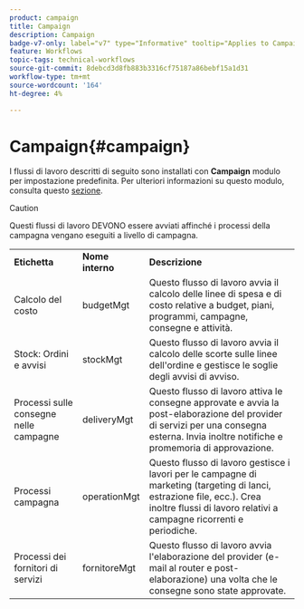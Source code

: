 ```yaml
---
product: campaign
title: Campaign
description: Campaign
badge-v7-only: label="v7" type="Informative" tooltip="Applies to Campaign Classic v7 only"
feature: Workflows
topic-tags: technical-workflows
source-git-commit: 8debcd3d8fb883b3316cf75187a86bebf15a1d31
workflow-type: tm+mt
source-wordcount: '164'
ht-degree: 4%

---
```



# Campaign{#campaign}



I flussi di lavoro descritti di seguito sono installati con **Campaign** modulo per impostazione predefinita. Per ulteriori informazioni su questo modulo, consulta questo [sezione](../../campaign/using/designing-marketing-campaigns.md).

>[!CAUTION]
>
>Questi flussi di lavoro DEVONO essere avviati affinché i processi della campagna vengano eseguiti a livello di campagna.

<table> 
 <tbody> 
  <tr> 
   <td> <strong>Etichetta</strong><br /> </td> 
   <td> <strong>Nome interno</strong><br /> </td> 
   <td> <strong>Descrizione</strong><br /> </td> 
  </tr> 
  <tr> 
   <td> <span class="uicontrol">Calcolo del costo</span> <br /> </td> 
   <td> <span class="uicontrol">budgetMgt</span> <br /> </td> 
   <td> Questo flusso di lavoro avvia il calcolo delle linee di spesa e di costo relative a budget, piani, programmi, campagne, consegne e attività.<br /> </td> 
  </tr> 
  <tr> 
   <td> <span class="uicontrol">Stock: Ordini e avvisi</span> <br /> </td> 
   <td> <span class="uicontrol">stockMgt</span> <br /> </td> 
   <td> Questo flusso di lavoro avvia il calcolo delle scorte sulle linee dell'ordine e gestisce le soglie degli avvisi di avviso.<br /> </td> 
  </tr> 
  <tr> 
   <td> <span class="uicontrol">Processi sulle consegne nelle campagne</span> <br /> </td> 
   <td> <span class="uicontrol">deliveryMgt</span> <br /> </td> 
   <td> Questo flusso di lavoro attiva le consegne approvate e avvia la post-elaborazione del provider di servizi per una consegna esterna. Invia inoltre notifiche e promemoria di approvazione.<br /> </td> 
  </tr> 
  <tr> 
   <td> <span class="uicontrol">Processi campagna</span> <br /> </td> 
   <td> <span class="uicontrol">operationMgt</span> <br /> </td> 
   <td> Questo flusso di lavoro gestisce i lavori per le campagne di marketing (targeting di lanci, estrazione file, ecc.). Crea inoltre flussi di lavoro relativi a campagne ricorrenti e periodiche.<br /> </td> 
  </tr> 
  <tr> 
   <td> <span class="uicontrol">Processi dei fornitori di servizi</span> <br /> </td> 
   <td> <span class="uicontrol">fornitoreMgt</span> <br /> </td> 
   <td> Questo flusso di lavoro avvia l'elaborazione del provider (e-mail al router e post-elaborazione) una volta che le consegne sono state approvate. <br /> </td> 
  </tr> 
 </tbody> 
</table>

